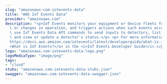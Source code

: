 ```yaml
---
slug: "amazonaws-com-iotevents-data"
title: "AWS IoT Events Data"
provider: "amazonaws.com"
description: "<p>IoT Events monitors your equipment or device fleets for failures\
  \ or changes in operation, and triggers actions when such events occur. You can\
  \ use IoT Events Data API commands to send inputs to detectors, list detectors,\
  \ and view or update a detector's status.</p> <p> For more information, see <a href=\"\
  https://docs.aws.amazon.com/iotevents/latest/developerguide/what-is-iotevents.html\"\
  >What is IoT Events?</a> in the <i>IoT Events Developer Guide</i>.</p>"
logo: "amazonaws.com-iotevents-data-logo.png"
logoMediaType: "image/png"
tags:
- "cloud"
stubs: "amazonaws.com-iotevents-data-stubs.json"
swagger: "amazonaws.com-iotevents-data-swagger.json"
---
```

